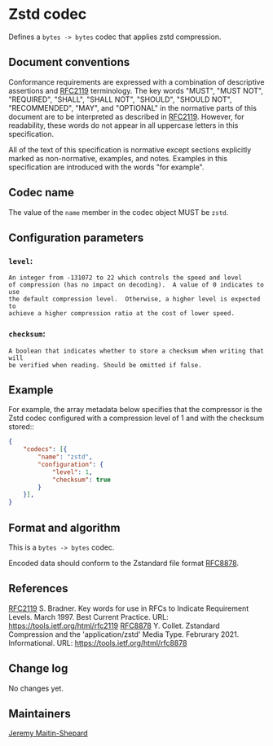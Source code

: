 # Zstd codec

Defines a `bytes -> bytes` codec that applies zstd compression.

## Document conventions

Conformance requirements are expressed with a combination of
descriptive assertions and [RFC2119] terminology. The key words
"MUST", "MUST NOT", "REQUIRED", "SHALL", "SHALL NOT", "SHOULD",
"SHOULD NOT", "RECOMMENDED", "MAY", and "OPTIONAL" in the normative
parts of this document are to be interpreted as described in
[RFC2119]. However, for readability, these words do not appear in all
uppercase letters in this specification.

All of the text of this specification is normative except sections
explicitly marked as non-normative, examples, and notes. Examples in
this specification are introduced with the words "for example".

## Codec name

The value of the `name` member in the codec object MUST be `zstd`.

## Configuration parameters

### `level`:
    An integer from -131072 to 22 which controls the speed and level
    of compression (has no impact on decoding).  A value of 0 indicates to use
    the default compression level.  Otherwise, a higher level is expected to
    achieve a higher compression ratio at the cost of lower speed.

### `checksum`:
    A boolean that indicates whether to store a checksum when writing that will
    be verified when reading. Should be omitted if false.

## Example

For example, the array metadata below specifies that the compressor is the Zstd
codec configured with a compression level of 1 and with the checksum stored::

```json
{
    "codecs": [{
        "name": "zstd",
        "configuration": {
            "level": 1,
            "checksum": true
        }
    }],
}
```

## Format and algorithm

This is a `bytes -> bytes` codec.

Encoded data should conform to the Zstandard file format [RFC8878].

## References

[RFC2119] S. Bradner. Key words for use in RFCs to Indicate
   Requirement Levels. March 1997. Best Current Practice. URL:
   https://tools.ietf.org/html/rfc2119
[RFC8878] Y. Collet. Zstandard Compression and the
   'application/zstd' Media Type. Februrary 2021. Informational. URL:
   https://tools.ietf.org/html/rfc8878

[RFC2119]: https://tools.ietf.org/html/rfc2119
[RFC8878]: https://tools.ietf.org/html/rfc8878

## Change log

No changes yet.

## Maintainers

[Jeremy Maitin-Shepard](https://github.com/jbms)
